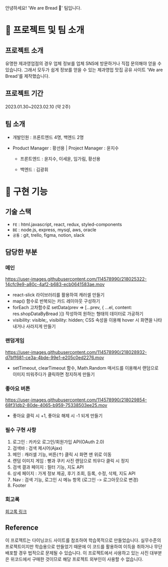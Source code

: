 안녕하세요! 'We are Bread 🥨' 팀입니다.

# 📌 프로젝트 및 팀 소개

## 프로젝트 소개

유명한 제과영업점의 경우 업체 정보를 업체 SNS에 방문하거나 직접 문의해야 얻을 수 있습니다.
그래서 모두가 쉽게 정보를 얻을 수 있는 제과영업 맛집 공유 사이트 'We are Bread'를 제작했습니다.

## 프로젝트 기간

2023.01.30~2023.02.10 (약 2주)

## 팀 소개

- 개발인원 : 프론트엔드 4명, 백엔드 2명

- Product Manager : 황선용 | Project Manager : 윤지수

  - 프론트엔드 : 윤지수, 이세윤, 임가림, 황선용

  - 백엔드 : 김광휘

# 📌 구현 기능

## 기술 스택

- `FE` : html.javascript, react, redux, styled-components
- `BE` : node.js, express, mysql, aws, oracle
- `공통` : git, trello, figma, notion, slack

## 담당한 부분

### 메인
https://user-images.githubusercontent.com/114578990/218025322-14cfc9e9-a80c-4af2-b683-ecb0641583ae.mov
+ react-slick 라이브러리를 활용하여 캐러셀 만들기
+ map() 함수로 반복되는 카드 레이아웃 구성하기
+ forEach 고차함수로 setData(prev => [...prev, { ...el, content: res.shopDataByBread }]) 작성하여 원하는 형태의 데이터로 가공하기
+ visibility: visible;, visibility: hidden; CSS 속성을 이용해 hover 시 화면을 나타내거나 사라지게 만들기

### 랜덤게임

https://user-images.githubusercontent.com/114578990/218028932-d7bff681-ce3a-4bde-99e1-e205c0ed2276.mov
+ setTimeout, clearTimeout 함수, Math.Random 매서드를 이용해서 랜덤으로 이미지 띄워주다가 클릭하면 정지하게 만들기

### 좋아요 버튼

https://user-images.githubusercontent.com/114578990/218029854-68f31db2-80de-4065-b959-75338503ee25.mov
+ 좋아요 클릭 시 +1, 좋아요 해제 시 -1 되게 만들기

### 필수 구현 사항

1. 로그인 : 카카오 로그인/회원가입 API(OAuth 2.0)
2. 검색바 : 검색 제시어(Ajax)
3. 메인 : 캐러셀 기능, 버튼(↑) 클릭 시 화면 맨 위로 이동
4. 랜덤 이미지 게임 : 빵과 쿠키 사진 랜덤으로 띄우다 클릭 시 정지
5. 검색 결과 페이지 : 필터 기능, 지도 API
6. 상세 페이지 : 가게 정보 제공, 후기 조회, 등록, 수정, 삭제, 지도 API 
7. Nav : 검색 기능, 로그인 시 메뉴 항목 (로그인 -> 로그아웃으로 변경)
8. Footer

### 회고록
[회고록 링크](https://dalsong-00.tistory.com/37?category=1343302)
## Reference

이 프로젝트는 다이닝코드 사이트를 참조하여 학습목적으로 만들었습니다.
실무수준의 프로젝트이지만 학습용으로 만들었기 때문에 이 코드를 활용하여 이득을 취하거나 무단 배포할 경우 법적으로 문제될 수 있습니다.
이 프로젝트에서 사용하고 있는 사진 대부분은 위코드에서 구매한 것이므로 해당 프로젝트 외부인이 사용할 수 없습니다.
